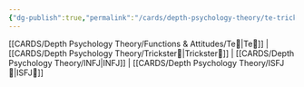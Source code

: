 ```yaml
---
{"dg-publish":true,"permalink":"/cards/depth-psychology-theory/te-trickster/","created":"2023-01-05T12:05:10.315+01:00","updated":"2023-04-25T13:23:28.645+02:00"}
---
```


[[CARDS/Depth Psychology Theory/Functions & Attitudes/Te🏹\|Te🏹]] | [[CARDS/Depth Psychology Theory/Trickster🤡\|Trickster🤡]] | [[CARDS/Depth Psychology Theory/INFJ\|INFJ]] | [[CARDS/Depth Psychology Theory/ISFJ💂\|ISFJ💂]]